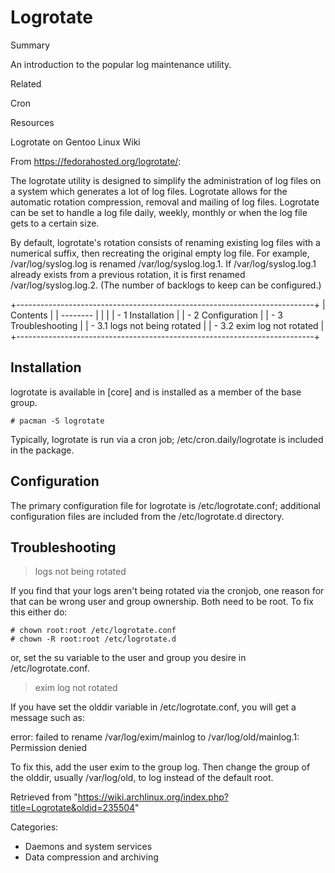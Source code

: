 Logrotate
=========

Summary

An introduction to the popular log maintenance utility.

Related

Cron

Resources

Logrotate on Gentoo Linux Wiki

From https://fedorahosted.org/logrotate/:

The logrotate utility is designed to simplify the administration of log
files on a system which generates a lot of log files. Logrotate allows
for the automatic rotation compression, removal and mailing of log
files. Logrotate can be set to handle a log file daily, weekly, monthly
or when the log file gets to a certain size.

By default, logrotate's rotation consists of renaming existing log files
with a numerical suffix, then recreating the original empty log file.
For example, /var/log/syslog.log is renamed /var/log/syslog.log.1. If
/var/log/syslog.log.1 already exists from a previous rotation, it is
first renamed /var/log/syslog.log.2. (The number of backlogs to keep can
be configured.)

+--------------------------------------------------------------------------+
| Contents                                                                 |
| --------                                                                 |
|                                                                          |
| -   1 Installation                                                       |
| -   2 Configuration                                                      |
| -   3 Troubleshooting                                                    |
|     -   3.1 logs not being rotated                                       |
|     -   3.2 exim log not rotated                                         |
+--------------------------------------------------------------------------+

Installation
------------

logrotate is available in [core] and is installed as a member of the
base group.

    # pacman -S logrotate

Typically, logrotate is run via a cron job; /etc/cron.daily/logrotate is
included in the package.

Configuration
-------------

The primary configuration file for logrotate is /etc/logrotate.conf;
additional configuration files are included from the /etc/logrotate.d
directory.

Troubleshooting
---------------

> logs not being rotated

If you find that your logs aren't being rotated via the cronjob, one
reason for that can be wrong user and group ownership. Both need to be
root. To fix this either do:

    # chown root:root /etc/logrotate.conf
    # chown -R root:root /etc/logrotate.d

or, set the su variable to the user and group you desire in
/etc/logrotate.conf.

> exim log not rotated

If you have set the olddir variable in /etc/logrotate.conf, you will get
a message such as:

error: failed to rename /var/log/exim/mainlog to /var/log/old/mainlog.1: Permission denied

To fix this, add the user exim to the group log. Then change the group
of the olddir, usually /var/log/old, to log instead of the default root.

Retrieved from
"https://wiki.archlinux.org/index.php?title=Logrotate&oldid=235504"

Categories:

-   Daemons and system services
-   Data compression and archiving
